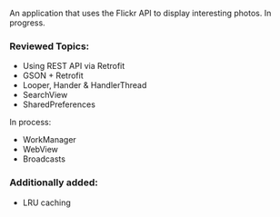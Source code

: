 An application that uses the Flickr API to display interesting photos. In progress.

### Reviewed Topics:
- Using REST API via Retrofit
- GSON + Retrofit
- Looper, Hander & HandlerThread
- SearchView
- SharedPreferences

In process:
- WorkManager
- WebView
- Broadcasts

### Additionally added:
- LRU caching
